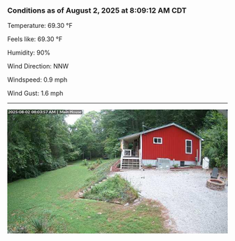 ### Conditions as of August 2, 2025 at 8:09:12 AM CDT 

Temperature: 69.30 &deg;F

Feels like: 69.30 &deg;F

Humidity: 90%

Wind Direction: NNW

Windspeed: 0.9 mph

Wind Gust: 1.6 mph

---

<img src="./images/latest.jpeg"/>

